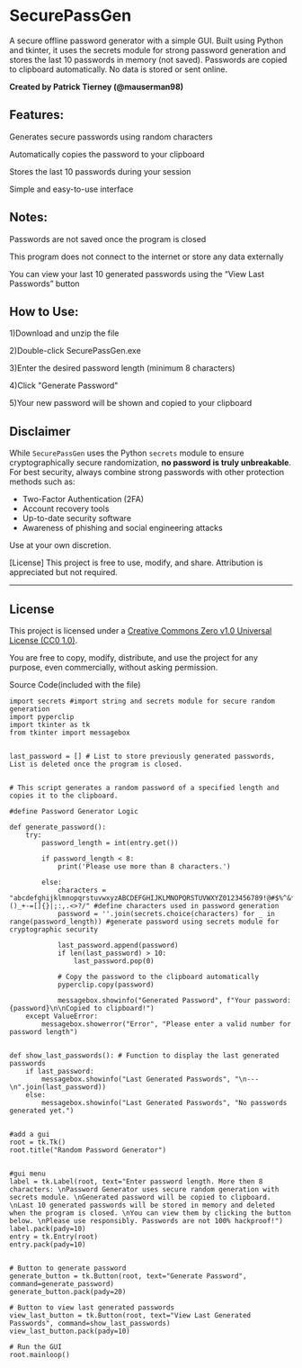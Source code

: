# SecurePassGen
A secure offline password generator with a simple GUI. Built using Python and tkinter, it uses the secrets module for strong password generation and stores the last 10 passwords in memory (not saved). Passwords are copied to clipboard automatically. No data is stored or sent online.


**Created by Patrick Tierney (@mauserman98)** 

## Features:
Generates secure passwords using random characters

Automatically copies the password to your clipboard

Stores the last 10 passwords during your session

Simple and easy-to-use interface

## Notes:
Passwords are not saved once the program is closed

This program does not connect to the internet or store any data externally

You can view your last 10 generated passwords using the “View Last Passwords” button

## How to Use:
1)Download and unzip the file

2)Double-click SecurePassGen.exe

3)Enter the desired password length (minimum 8 characters)

4)Click "Generate Password"

5)Your new password will be shown and copied to your clipboard



## Disclaimer

While `SecurePassGen` uses the Python `secrets` module to ensure cryptographically secure randomization, **no password is truly unbreakable**. For best security, always combine strong passwords with other protection methods such as:

- Two-Factor Authentication (2FA)
- Account recovery tools
- Up-to-date security software
- Awareness of phishing and social engineering attacks

Use at your own discretion.



[License]
This project is free to use, modify, and share. Attribution is appreciated but not required.

---

## License

This project is licensed under a [Creative Commons Zero v1.0 Universal License (CC0 1.0)](https://creativecommons.org/publicdomain/zero/1.0/).

You are free to copy, modify, distribute, and use the project for any purpose, even commercially, without asking permission.



Source Code(included with the file)


    import secrets #import string and secrets module for secure random generation
    import pyperclip
    import tkinter as tk
    from tkinter import messagebox
    
    
    last_password = [] # List to store previously generated passwords, List is deleted once the program is closed.
    
    
    # This script generates a random password of a specified length and copies it to the clipboard.
    
    #define Password Generator Logic
    
    def generate_password():
        try:
            password_length = int(entry.get())
        
            if password_length < 8:
                print('Please use more than 8 characters.')
        
            else:
                characters = "abcdefghijklmnopqrstuvwxyzABCDEFGHIJKLMNOPQRSTUVWXYZ0123456789!@#$%^&*()_+-=[]{}|;:,.<>?/" #define characters used in password generation
                password = ''.join(secrets.choice(characters) for _ in range(password_length)) #generate password using secrets module for cryptographic security
                
                last_password.append(password)
                if len(last_password) > 10:
                    last_password.pop(0)
                
                # Copy the password to the clipboard automatically
                pyperclip.copy(password)
                
                messagebox.showinfo("Generated Password", f"Your password: {password}\n\nCopied to clipboard!")
        except ValueError:
            messagebox.showerror("Error", "Please enter a valid number for password length")
            
    
    def show_last_passwords(): # Function to display the last generated passwords
        if last_password:
            messagebox.showinfo("Last Generated Passwords", "\n---\n".join(last_password))
        else:
            messagebox.showinfo("Last Generated Passwords", "No passwords generated yet.")
    
    
    #add a gui
    root = tk.Tk()
    root.title("Random Password Generator")
    
    
    #gui menu
    label = tk.Label(root, text="Enter password length. More then 8 characters: \nPassword Generator uses secure random generation with secrets module. \nGenerated password will be copied to clipboard. \nLast 10 generated passwords will be stored in memory and deleted when the program is closed. \nYou can view them by clicking the button below. \nPlease use responsibly. Passwords are not 100% hackproof!")
    label.pack(pady=10)
    entry = tk.Entry(root)
    entry.pack(pady=10)
    
    
    # Button to generate password
    generate_button = tk.Button(root, text="Generate Password", command=generate_password)
    generate_button.pack(pady=20)
    
    # Button to view last generated passwords
    view_last_button = tk.Button(root, text="View Last Generated Passwords", command=show_last_passwords)
    view_last_button.pack(pady=10)

    # Run the GUI   
    root.mainloop()


